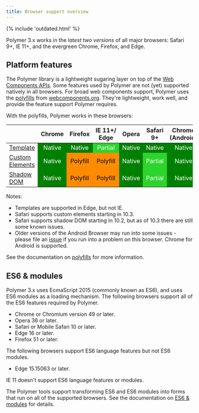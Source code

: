 ```yaml
---
title: Browser support overview
---
```


<!-- toc -->

<div>
{% include 'outdated.html' %}
</div>

Polymer 3.x works in the _latest two versions_ of all major browsers: Safari 9+, IE 11+, and the
evergreen Chrome, Firefox, and Edge.

## Platform features

The Polymer library is a lightweight sugaring layer on top of the [Web Components
APIs](http://webcomponents.org/articles/why-web-components/). Some features used by Polymer are not
(yet) supported natively in all browsers. For
broad web components support, Polymer uses the [polyfills](https://github.com/webcomponents/webcomponentsjs) from
[webcomponents.org](http://webcomponents.org). They're lightweight, work well, and provide the
feature support Polymer requires.

With the polyfills, Polymer works in these browsers:

<style>
td:not(.feature-title),th {
  text-align: center;
}
td.native {
  background-color: green;
  color: white;
}
td.partial {
  background-color: #2dd42d;
  color: white;
}
td.polyfill {
  background-color: darkorange;
  color: black;
}
</style>

<table>
<thead>
  <tr><th></th><th>Chrome</th><th>Firefox</th><th>IE&nbsp;11+/<br>Edge</th><th>Opera</th><th>Safari 9+</th><th>Chrome
 <br>(Android)</th><th>Safari<br>(iOS&nbsp;9+)</th></tr>
</thead>
<tr>
  <td class="feature-title"><a href="http://www.html5rocks.com/en/tutorials/webcomponents/template/">Template</a></td>
  <td class="native">Native</td>
  <td class="native">Native</td>
  <td class="partial">Partial</td>
  <td class="native">Native</td>
  <td class="native">Native</td>
  <td class="native">Native</td>
  <td class="native">Native</td>
</tr>
<tr>
  <td class="feature-title"><a href="http://www.html5rocks.com/en/tutorials/webcomponents/customelements/">Custom Elements</a></td>
  <td class="native">Native</td>
  <td class="polyfill">Polyfill</td>
  <td class="polyfill">Polyfill</td>
  <td class="native">Native</td>
  <td class="partial">Partial</td>
  <td class="native">Native</td>
  <td class="partial">Partial</td>
</tr>
<tr>
  <td class="feature-title"><a href="http://www.html5rocks.com/en/tutorials/webcomponents/shadowdom/">Shadow DOM</a></td>
  <td class="native">Native</td>
  <td class="polyfill">Polyfill</td>
  <td class="polyfill">Polyfill</td>
  <td class="native">Native</td>
  <td class="partial">Partial</td>
  <td class="native">Native</td>
  <td class="partial">Partial</td>
</tr>
</table>

Notes:

-   Templates are supported in Edge, but not IE.
-   Safari supports custom elements starting in 10.3.
-   Safari supports shadow DOM starting in 10.2, but as of 10.3 there are still some known issues.
-   Older versions of the Android Browser may run into some issues - please file an
    [issue](https://github.com/polymer/polymer/issues) if you run into a problem on this browser.
    Chrome for Android is supported.

See the documentation on [polyfills](polyfills) for more information.

## ES6 & modules

Polymer 3.x uses EcmaScript 2015 (commonly known as ES6), and uses ES6 modules as a loading mechanism. The following browsers support all of the ES6 features required by Polymer.

-   Chrome or Chromium version 49 or later.
-   Opera 36 or later.
-   Safari or Mobile Safari 10 or later.
-   Edge 16 or later.
-   Firefox 51 or later.

The following browsers support ES6 language features but not ES6 modules.

-   Edge 15.15063 or later.

IE 11 doesn't support ES6 language features or modules.

The Polymer tools support transforming ES6 and ES6 modules into forms that run on all of the supported browsers.
See the documentation on [ES6 & modules](es6) for details.

